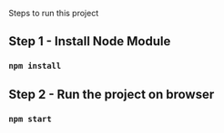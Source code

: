 Steps to run this project

## Step 1 - Install Node Module
  ### `npm install`

## Step 2 - Run the project on browser
### `npm start`



